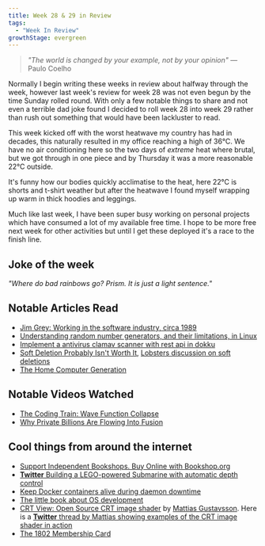 ```yaml
---
title: Week 28 & 29 in Review
tags:
  - "Week In Review"
growthStage: evergreen
---
```


> _"The world is changed by your example, not by your opinion"_
> — Paulo Coelho

Normally I begin writing these weeks in review about halfway through the week, however last week's review for week 28 was not even begun by the time Sunday rolled round. With only a few notable things to share and not even a terrible dad joke found I decided to roll week 28 into week 29 rather than rush out something that would have been lackluster to read.

This week kicked off with the worst heatwave my country has had in decades, this naturally resulted in my office reaching a high of 36°C. We have no air conditioning here so the two days of _extreme_ heat where brutal, but we got through in one piece and by Thursday it was a more reasonable 22°C outside.

It's funny how our bodies quickly acclimatise to the heat, here 22°C is shorts and t-shirt weather but after the heatwave I found myself wrapping up warm in thick hoodies and leggings.

Much like last week, I have been super busy working on personal projects which have consumed a lot of my available free time. I hope to be more free next week for other activities but until I get these deployed it's a race to the finish line.

## Joke of the week
_"Where do bad rainbows go? Prism. It is just a light sentence."_

## Notable Articles Read
- [Jim Grey: Working in the software industry, circa 1989](https://dev.jimgrey.net/2022/07/05/working-in-the-software-industry-circa-1989/)
- [Understanding random number generators, and their limitations, in Linux](https://www.redhat.com/en/blog/understanding-random-number-generators-and-their-limitations-linux)
- [Implement a antivirus clamav scanner with rest api in dokku](https://dev.to/zodman/implement-a-antivirus-clamav-scanner-with-rest-api-in-dokku-g6h)
- [Soft Deletion Probably Isn't Worth It](https://brandur.org/soft-deletion), [Lobsters discussion on soft deletions](https://lobste.rs/s/xryce5/soft_deletion_probably_isn_t_worth_it)
- [The Home Computer Generation](https://www.datagubbe.se/hcg/)

## Notable Videos Watched
- [The Coding Train: Wave Function Collapse](https://www.youtube.com/watch?v=rI_y2GAlQFM)
- [Why Private Billions Are Flowing Into Fusion](https://www.youtube.com/watch?v=Dp6W7g9no0w)

## Cool things from around the internet
- [Support Independent Bookshops. Buy Online with Bookshop.org](https://uk.bookshop.org/)
- [**Twitter** Building a LEGO-powered Submarine with automatic depth control](https://twitter.com/Rainmaker1973/status/1548599670867386368)
- [Keep Docker containers alive during daemon downtime](https://github.com/splunk/docker/blob/master/docs/admin/live-restore.md)
- [The little book about OS development](http://littleosbook.github.io/)
- [CRT View: Open Source CRT image shader](https://github.com/mattiasgustavsson/crtview) by [Mattias Gustavsson](https://mattiasgustavsson.com/). Here is a [**Twitter** thread by Mattias showing examples of the CRT image shader in action](https://twitter.com/Mattias_G/status/1549807327406080000)
- [The 1802 Membership Card](http://www.sunrise-ev.com/1802.htm)